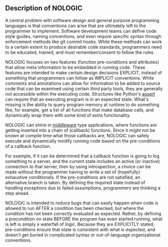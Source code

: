 ## Description of NOLOGIC

A central problem with software design and general purpose programming languages is that
conventions can arise that are ultimately left to the programmer to implement. Software
development teams can define code style guides, naming conventions, and even require specific 
syntax through enforcement methods like git commit hooks. While these methods can work to 
a certain extent to produce desirable code standards, programmers need to be educated, trained, 
and must remember/consent to follow the rules.
 
NOLOGIC focuses on two features (function pre-conditions and attributes) that allow meta information 
to be embedded in running code. These features are intended to make certain design decisions EXPLICIT,
instead of something that programmers can follow as IMPLICIT conventions. While comments and 
annotations can allow for information to be added to source code that can be examined using certain
third party tools, they are generally not accessible within the executing code. Structures like 
Python's [assert](https://www.w3schools.com/python/ref_keyword_assert.asp) can require that an executing program is in an expected state. What's missing
is the ability to query program memory at runtime to do something like, for example, get a list of all 
functions that make database calls, and dynamically wrap them with some kind of extra functionality.

NOLOGIC can shine in [middleware](https://en.wikipedia.org/wiki/Middleware) type applications, where functions are getting inserted into a 
chain of (callback) functions. Since it might not be known at compile time what those callbacks are, NOLOGIC 
can safely execute and dynamically modify running code based on the pre-conditions of a callback function. 

For example, if it can be determined that a callback function is going to log something to a server,
and the current state includes an active (or inactive) connection to that server, then by using introspection, 
a choice can be made without the programmer having to write a set of (hopefully) exhaustive conditionals. 
If the pre-conditions are not satisfied, an alternative branch is taken. By defining the required state
instead of handling exceptions due to failed assumptions, programmers are thinking a step ahead.

NOLOGIC is intended to reduce bugs that can easily happen when code is allowed to run AFTER a 
condition has been checked, but where the condition has not been correctly evaluated as expected. 
Rather, by defining a precondition on state BEFORE the program has even started running, what is left 
is simply a waterfall of logic. Because they are EXPLICITLY stated, pre-conditions ensure that state is
consistent with what is expected, and doesn't get buried in complicated syntax or out-of-language 
organizational conventions.
 
